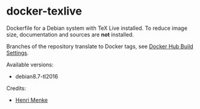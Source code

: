 # docker-texlive

Dockerfile for a Debian system with TeX Live installed.
To reduce image size, documentation and sources are **not** installed.

Branches of the repository translate to Docker tags, see
[Docker Hub Build Settings](https://hub.docker.com/r/pycnic/texlive/~/settings/automated-builds/).

Available versions:
- debian8.7-tl2016

Credits:
- [Henri Menke](https://github.com/pycnic/tl-docker/tree/57d05320f9541a4d5152e5bb1f57c4953cf061ca/2016)
